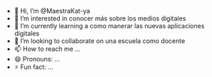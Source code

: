 - 👋 Hi, I’m @MaestraKat-ya
- 👀 I’m interested in conocer más sobre los medios digitales
- 🌱 I’m currently learning a como manerar las nuevas aplicaciones digitales 
- 💞️ I’m looking to collaborate on una escuela como docente
- 📫 How to reach me ...
- 😄 Pronouns: ...
- ⚡ Fun fact: ...

<!---
MaestraKat-ya/MaestraKat-ya is a ✨ special ✨ repository because its `README.md` (this file) appears on your GitHub profile.
You can click the Preview link to take a look at your changes.
--->
